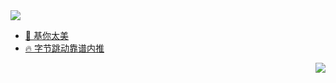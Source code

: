 <a href="https://github.com/Blankj">
  <img align="middle" src="https://github-readme-stats.vercel.app/api?username=Blankj&count_private=true&show_icons=true&hide=contribs&include_all_commits=true" />
</a>


* [🌱 基你太美](https://xiaozhuanlan.com/Blankj)
* [🔥 字节跳动靠谱内推](https://blankj.com/2020/05/19/welcome-bytedance)


<p align="right">
  <img src="https://komarev.com/ghpvc/?username=Blankj&color=blue" />
</p>
